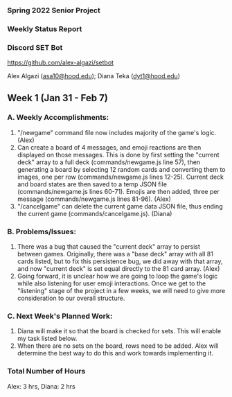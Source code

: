 ### **Spring 2022 Senior Project**

### **Weekly Status Report**

### **Discord SET Bot**

https://github.com/alex-algazi/setbot

Alex Algazi (asa10@hood.edu); Diana Teka (dyt1@hood.edu)

## Week 1 (Jan 31 - Feb 7)
### A. Weekly Accomplishments:
1. "/newgame" command file now includes majority of the game's logic. (Alex)
2. Can create a board of 4 messages, and emoji reactions are then displayed on those messages. This is done by first setting the "current deck" array to a full deck (commands/newgame.js line 57), then generating a board by selecting 12 random cards and converting them to images, one per row (commands/newgame.js lines 12-25). Current deck and board states are then saved to a temp JSON file (commands/newgame.js lines 60-71). Emojis are then added, three per message (commands/newgame.js lines 81-96). (Alex)
3. "/cancelgame" can delete the current game data JSON file, thus ending the current game (commands/cancelgame.js). (Diana)
### B. Problems/Issues:
1. There was a bug that caused the "current deck" array to persist between games. Originally, there was a "base deck" array with all 81 cards listed, but to fix this persistence bug, we did away with that array, and now "current deck" is set equal directly to the 81 card array. (Alex)
2. Going forward, it is unclear how we are going to loop the game's logic while also listening for user emoji interactions. Once we get to the "listening" stage of the project in a few weeks, we will need to give more consideration to our overall structure.
### C. Next Week's Planned Work:
1. Diana will make it so that the board is checked for sets. This will enable my task listed below.
2. When there are no sets on the board, rows need to be added. Alex will determine the best way to do this and work towards implementing it.
### Total Number of Hours
Alex: 3 hrs, Diana: 2 hrs
